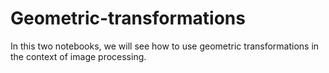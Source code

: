 # Geometric-transformations
In this two notebooks, we will see how to use geometric transformations in the context of image processing. 
